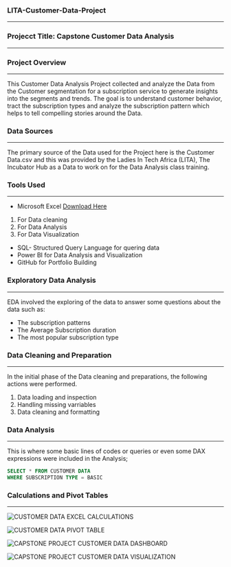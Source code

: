### LITA-Customer-Data-Project
---

### Projecct Title: Capstone Customer Data Analysis
---
### Project Overview
---
This Customer Data Analysis Project collected and analyze the Data from the Customer segmentation for a subscription service to generate insights into the segments and trends. The goal is to understand customer behavior, tract the subscription types and analyze the subscription pattern which helps to tell compelling stories around the Data.

### Data Sources
---
The primary source of the Data used for the Project here is the Customer Data.csv and this was provided by the Ladies In Tech Africa (LITA), The Incubator Hub as a Data to work on for the Data Analysis class training.

### Tools Used
---
- Microsoft Excel [Download Here](https://www.microsoft.com)
1. For Data cleaning
2. For Data Analysis
3. For Data Visualization
   
- SQL- Structured Query Language for quering data
- Power BI for Data Analysis and Visualization
- GitHub for Portfolio Building

### Exploratory Data Analysis
---
EDA involved the exploring of the data to answer some questions about the data such as:
- The subscription patterns
- The Average Subscription duration
- The most popular subscription type

 ### Data Cleaning and Preparation
  ---
  In the initial phase of the Data cleaning and preparations, the following actions were performed.
  1. Data loading and inspection
  2. Handling missing varriables
  3. Data cleaning and formatting

### Data Analysis
---
This is where some basic lines of codes or queries or even some DAX expressions were included in the Analysis;

```SQL
SELECT * FROM CUSTOMER DATA
WHERE SUBSCRIPTION TYPE = BASIC
```

### Calculations and Pivot Tables
---

![CUSTOMER DATA EXCEL CALCULATIONS](https://github.com/user-attachments/assets/ebc7f304-240f-4d68-b8a1-e21f536cfe72)



![CUSTOMER DATA PIVOT TABLE](https://github.com/user-attachments/assets/d519cb54-f53b-4f61-b671-4c170141581a)



![CAPSTONE PROJECT CUSTOMER DATA DASHBOARD](https://github.com/user-attachments/assets/99063e49-4269-4f8d-a25f-1818033c075a)



![CAPSTONE PROJECT CUSTOMER DATA VISUALIZATION](https://github.com/user-attachments/assets/7d5133a1-7a59-476a-8742-f579f5f4a728)
